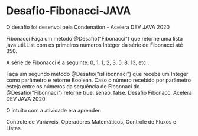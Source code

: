 # Desafio-Fibonacci-JAVA
O desafio foi desenvol pela Condenation - Acelera DEV JAVA 2020

Fibonacci
Faça um método @Desafio("Fibonacci") que retorne uma lista java.util.List com os primeiros números Integer da série de Fibonacci até 350.

A série de Fibonacci é a seguinte: 0, 1, 1, 2, 3, 5, 8, 13, etc…

Faça um segundo método @Desafio("isFibonnaci") que recebe um Integer como parâmetro e retorne Boolean. Caso o número recebido por parâmetro esteja entre os números da sequência de Fibonnaci do @Desafio("Fibonnaci") retorne true, senão, false.
Desafio Fibonacci Acelera DEV JAVA 2020.

O intuito com a atividade era aprender:

Controle de Variaveis, Operadores Matemáticos, Controle de Fluxos e Listas.

